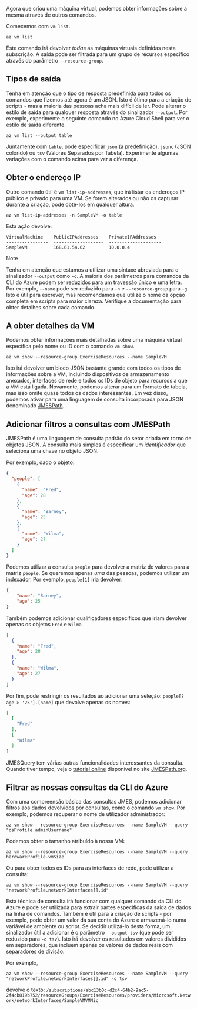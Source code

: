 Agora que criou uma máquina virtual, podemos obter informações sobre a mesma através de outros comandos.

Comecemos com `vm list`.

```azurecli
az vm list
```

Este comando irá devolver _todas_ as máquinas virtuais definidas nesta subscrição. A saída pode ser filtrada para um grupo de recursos específico através do parâmetro `--resource-group`. 

## <a name="output-types"></a>Tipos de saída
Tenha em atenção que o tipo de resposta predefinida para todos os comandos que fizemos até agora é um JSON. Isto é ótimo para a criação de scripts - mas a maioria das pessoas acha mais difícil de ler. Pode alterar o estilo de saída para qualquer resposta através do sinalizador `--output`. Por exemplo, experimente o seguinte comando no Azure Cloud Shell para ver o estilo de saída diferente.

```azurecli
az vm list --output table
```

Juntamente com `table`, pode especificar `json` (a predefinição), `jsonc` (JSON colorido) ou `tsv` (Valores Separados por Tabela). Experimente algumas variações com o comando acima para ver a diferença.

## <a name="getting-the-ip-address"></a>Obter o endereço IP

Outro comando útil é `vm list-ip-addresses`, que irá listar os endereços IP público e privado para uma VM. Se forem alterados ou não os capturar durante a criação, pode obtê-los em qualquer altura.

```azurecli
az vm list-ip-addresses -n SampleVM -o table
```

Esta ação devolve:

```
VirtualMachine    PublicIPAddresses    PrivateIPAddresses
----------------  -------------------  --------------------
SampleVM          168.61.54.62         10.0.0.4
```

> [!NOTE]
> Tenha em atenção que estamos a utilizar uma sintaxe abreviada para o sinalizador `--output` como `-o`. A maioria dos parâmetros para comandos da CLI do Azure podem ser reduzidos para um travessão único e uma letra. Por exemplo, `--name` pode ser reduzido para `-n` e `--resource-group` para `-g`. Isto é útil para escrever, mas recomendamos que utilize o nome da opção completa em scripts para maior clareza. Verifique a documentação para obter detalhes sobre cada comando.

## <a name="getting-vm-details"></a>A obter detalhes da VM

Podemos obter informações mais detalhadas sobre uma máquina virtual específica pelo nome ou ID com o comando `vm show`.

```azurecli
az vm show --resource-group ExerciseResources --name SampleVM
```

Isto irá devolver um bloco JSON bastante grande com todos os tipos de informações sobre a VM, incluindo dispositivos de armazenamento anexados, interfaces de rede e todos os IDs de objeto para recursos a que a VM está ligada. Novamente, podemos alterar para um formato de tabela, mas isso omite quase todos os dados interessantes. Em vez disso, podemos ativar para uma linguagem de consulta incorporada para JSON denominado [JMESPath](http://jmespath.org/).

## <a name="adding-filters-to-queries-with-jmespath"></a>Adicionar filtros a consultas com JMESPath

JMESPath é uma linguagem de consulta padrão do setor criada em torno de objetos JSON. A consulta mais simples é especificar um _identificador_ que seleciona uma chave no objeto JSON.

Por exemplo, dado o objeto:

```json
{
  "people": [
    {
      "name": "Fred",
      "age": 28
    },
    {
      "name": "Barney",
      "age": 25
    },
    {
      "name": "Wilma",
      "age": 27
    }
  ]
}
```

Podemos utilizar a consulta `people` para devolver a matriz de valores para a matriz `people`. Se queremos apenas _uma_ das pessoas, podemos utilizar um indexador. Por exemplo, `people[1]` iria devolver:

```json
{
    "name": "Barney",
    "age": 25
}
```

Também podemos adicionar qualificadores específicos que iriam devolver apenas os objetos `Fred` e `Wilma`. 

```json
[
  {
    "name": "Fred",
    "age": 28
  },
  {
    "name": "Wilma",
    "age": 27
  }
]
```

Por fim, pode restringir os resultados ao adicionar uma seleção: `people[?age > '25'].[name]` que devolve apenas os nomes:

```json
[
  [
    "Fred"
  ],
  [
    "Wilma"
  ]
]
```

JMESQuery tem várias outras funcionalidades interessantes da consulta. Quando tiver tempo, veja o [tutorial online](http://jmespath.org/tutorial.html) disponível no site [JMESPath.org](http://jmespath.org/).

## <a name="filtering-our-azure-cli-queries"></a>Filtrar as nossas consultas da CLI do Azure

Com uma compreensão básica das consultas JMES, podemos adicionar filtros aos dados devolvidos por consultas, como o comando `vm show`. Por exemplo, podemos recuperar o nome de utilizador administrador:

```azurecli
az vm show --resource-group ExerciseResources --name SampleVM --query "osProfile.adminUsername"
```

Podemos obter o tamanho atribuído à nossa VM:

```azurecli
az vm show --resource-group ExerciseResources --name SampleVM --query hardwareProfile.vmSize
```

Ou para obter todos os IDs para as interfaces de rede, pode utilizar a consulta:

```azurecli
az vm show --resource-group ExerciseResources --name SampleVM --query "networkProfile.networkInterfaces[].id"
```

Esta técnica de consulta irá funcionar com qualquer comando da CLI do Azure e pode ser utilizada para extrair partes específicas da saída de dados na linha de comandos. Também é útil para a criação de scripts - por exemplo, pode obter um valor da sua conta do Azure e armazená-lo numa variável de ambiente ou script. Se decidir utilizá-lo desta forma, um sinalizador útil a adicionar é o parâmetro `--output tsv` (que pode ser reduzido para `-o tsv`). Isto irá devolver os resultados em valores divididos em separadores, que incluem apenas os valores de dados reais com separadores de divisão.

Por exemplo,

```azurecli
az vm show --resource-group ExerciseResources --name SampleVM --query "networkProfile.networkInterfaces[].id" -o tsv
```

devolve o texto: `/subscriptions/abc13b0c-d2c4-64b2-9ac5-2f4cb819b752/resourceGroups/ExerciseResources/providers/Microsoft.Network/networkInterfaces/SampleVMVMNic`

